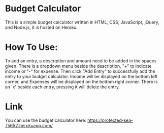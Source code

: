 # Budget Calculator
This is a simple budget calculator written in HTML, CSS, JavaScript, jQuery, and Node.js, it is hosted on Heroku.

# How To Use:
To add an entry, a description and amount need to be added in the spaces given. There is a dropdown menu beside the description, "+" to indicate income or "-" for expense. Then click "Add Entry" to successfully add the entry to your budget calculator. Income will be displayed on the bottom left corner, and Expenses will be displayed on the bottom right corner. There is an 'x' beside each entry, pressing it will delete the entry.

# Link
You can use the budget calculator here:
https://protected-sea-75652.herokuapp.com/
